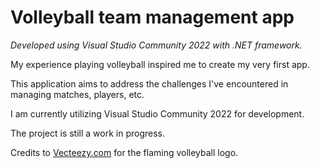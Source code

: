 # Volleyball team management app
*Developed using Visual Studio Community 2022 with .NET framework.*

<p>My experience playing volleyball inspired me to create my very first app.

This application aims to address the challenges I've encountered in managing matches, players, etc.

I am currently utilizing Visual Studio Community 2022 for development.

The project is still a work in progress.

Credits to <a href="vecteezy.com">Vecteezy.com</a> for the flaming volleyball logo.</p>
